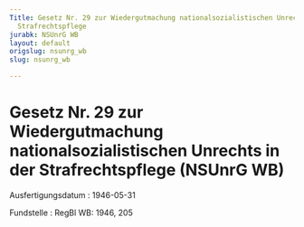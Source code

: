 ```yaml
---
Title: Gesetz Nr. 29 zur Wiedergutmachung nationalsozialistischen Unrechts in der
  Strafrechtspflege
jurabk: NSUnrG WB
layout: default
origslug: nsunrg_wb
slug: nsunrg_wb

---
```


# Gesetz Nr. 29 zur Wiedergutmachung nationalsozialistischen Unrechts in der Strafrechtspflege (NSUnrG WB)

Ausfertigungsdatum
:   1946-05-31

Fundstelle
:   RegBl WB: 1946, 205

